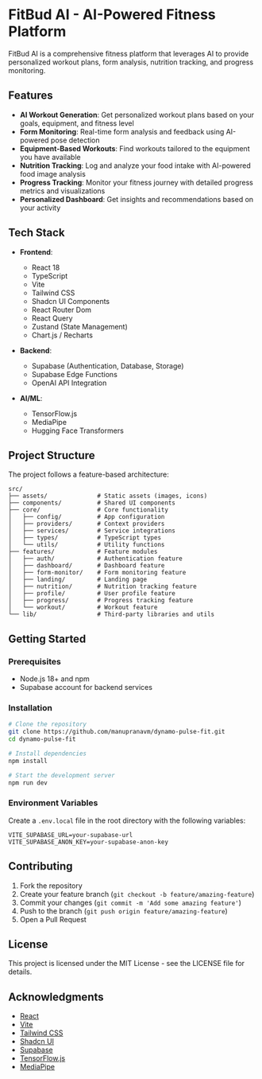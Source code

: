# FitBud AI - AI-Powered Fitness Platform

FitBud AI is a comprehensive fitness platform that leverages AI to provide personalized workout plans, form analysis, nutrition tracking, and progress monitoring.

## Features

- **AI Workout Generation**: Get personalized workout plans based on your goals, equipment, and fitness level
- **Form Monitoring**: Real-time form analysis and feedback using AI-powered pose detection
- **Equipment-Based Workouts**: Find workouts tailored to the equipment you have available
- **Nutrition Tracking**: Log and analyze your food intake with AI-powered food image analysis
- **Progress Tracking**: Monitor your fitness journey with detailed progress metrics and visualizations
- **Personalized Dashboard**: Get insights and recommendations based on your activity

## Tech Stack

- **Frontend**:
  - React 18
  - TypeScript
  - Vite
  - Tailwind CSS
  - Shadcn UI Components
  - React Router Dom
  - React Query
  - Zustand (State Management)
  - Chart.js / Recharts
- **Backend**:

  - Supabase (Authentication, Database, Storage)
  - Supabase Edge Functions
  - OpenAI API Integration

- **AI/ML**:
  - TensorFlow.js
  - MediaPipe
  - Hugging Face Transformers

## Project Structure

The project follows a feature-based architecture:

```
src/
├── assets/              # Static assets (images, icons)
├── components/          # Shared UI components
├── core/                # Core functionality
│   ├── config/          # App configuration
│   ├── providers/       # Context providers
│   ├── services/        # Service integrations
│   ├── types/           # TypeScript types
│   └── utils/           # Utility functions
├── features/            # Feature modules
│   ├── auth/            # Authentication feature
│   ├── dashboard/       # Dashboard feature
│   ├── form-monitor/    # Form monitoring feature
│   ├── landing/         # Landing page
│   ├── nutrition/       # Nutrition tracking feature
│   ├── profile/         # User profile feature
│   ├── progress/        # Progress tracking feature
│   └── workout/         # Workout feature
└── lib/                 # Third-party libraries and utils
```

## Getting Started

### Prerequisites

- Node.js 18+ and npm
- Supabase account for backend services

### Installation

```bash
# Clone the repository
git clone https://github.com/manupranavm/dynamo-pulse-fit.git
cd dynamo-pulse-fit

# Install dependencies
npm install

# Start the development server
npm run dev
```

### Environment Variables

Create a `.env.local` file in the root directory with the following variables:

```
VITE_SUPABASE_URL=your-supabase-url
VITE_SUPABASE_ANON_KEY=your-supabase-anon-key
```

## Contributing

1. Fork the repository
2. Create your feature branch (`git checkout -b feature/amazing-feature`)
3. Commit your changes (`git commit -m 'Add some amazing feature'`)
4. Push to the branch (`git push origin feature/amazing-feature`)
5. Open a Pull Request

## License

This project is licensed under the MIT License - see the LICENSE file for details.

## Acknowledgments

- [React](https://reactjs.org/)
- [Vite](https://vitejs.dev/)
- [Tailwind CSS](https://tailwindcss.com/)
- [Shadcn UI](https://ui.shadcn.com/)
- [Supabase](https://supabase.com/)
- [TensorFlow.js](https://www.tensorflow.org/js)
- [MediaPipe](https://google.github.io/mediapipe/)
